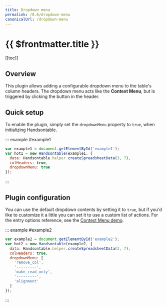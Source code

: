 ```yaml
---
title: Dropdown menu
permalink: /8.6/dropdown-menu
canonicalUrl: /dropdown-menu
---
```


# {{ $frontmatter.title }}

[[toc]]

## Overview

This plugin allows adding a configurable dropdown menu to the table's column headers.
The dropdown menu acts like the **Context Menu**, but is triggered by clicking the button in the header.

## Quick setup

To enable the plugin, simply set the `dropdownMenu` property to `true`, when initializing Handsontable.

::: example #example1
```js
var example1 = document.getElementById('example1');
var hot1 = new Handsontable(example1, {
  data: Handsontable.helper.createSpreadsheetData(3, 7),
  colHeaders: true,
  dropdownMenu: true
});
```
:::

## Plugin configuration

You can use the default dropdown contents by setting it to `true`, but if you'd like to customize it a little you can set it to use a custom list of actions. For the entry options reference, see the [Context Menu demo](context-menu.md#page-specific).

::: example #example2
```js
var example2 = document.getElementById('example2');
var hot2 = new Handsontable(example2, {
  data: Handsontable.helper.createSpreadsheetData(3, 7),
  colHeaders: true,
  dropdownMenu: [
    'remove_col',
    '---------',
    'make_read_only',
    '---------',
    'alignment'
  ]
});
```
:::
